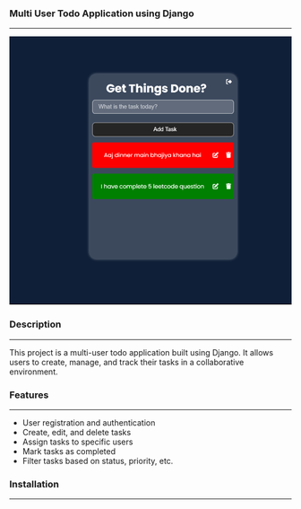 ### Multi User Todo Application using Django
---
![Todo App Screenshot](https://raw.githubusercontent.com/Ayushsav/Todo_app_using_django/c49a051ea6dee5429ea6e2e7a05a2f0299ab1ec7/todo/todo/static/js/Screenshot%20(24).png)

### Description
---
This project is a multi-user todo application built using Django. It allows users to create, manage, and track their tasks in a collaborative environment.

### Features
---
- User registration and authentication
- Create, edit, and delete tasks
- Assign tasks to specific users
- Mark tasks as completed
- Filter tasks based on status, priority, etc.

### Installation
---

